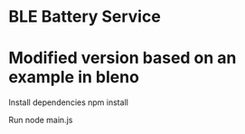 # BLE Battery Service
# Modified version based on an example in bleno

Install dependencies
    npm install

Run
    node main.js
